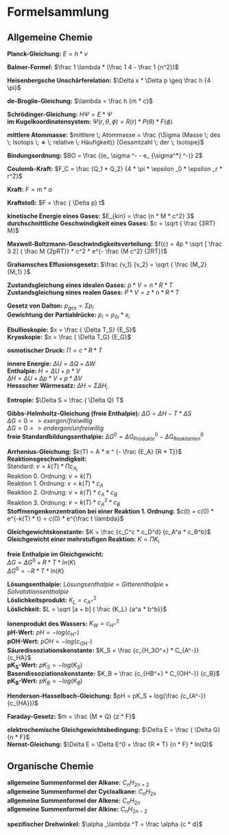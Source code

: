 # Formelsammlung

## Allgemeine Chemie

**Planck-Gleichung:** $E = h * \nu$

**Balmer-Formel:** $\frac 1 \lambda * (\frac 1 4 - \frac 1 {n^2})$

**Heisenbergsche Unschärferelation:** $\Delta x * \Delta p \geq \frac h {4 \pi}$

**de-Broglie-Gleichung:** $\lambda = \frac h {m * c}$

**Schrödinger-Gleichung:** $H \Psi = E * \Psi$ </br>
**im Kugelkoordinatensystem:** $\Psi (r, \theta , \phi ) = R(r) * P( \theta ) * F( \phi )$

**mittlere Atommasse:** $mittlere \; Atommasse = \frac {\Sigma (Masse \; des \; Isotops \; ∗ \; relative \; Häufigkeit)} {Gesamtzahl \; der \; Isotope}$

**Bindungsordnung:** $BO = \frac {(e_ \sigma ^- - e_ {\sigma^*} ^-)} 2$

**Coulomb-Kraft:** $F_C = \frac {Q_1 * Q_2} {4 * \pi * \epsilon _0 * \epsilon _r * r^2}$

**Kraft:** $F = m * a$

**Kraftstoß:** $F = \frac { \Delta p} t$

**kinetische Energie eines Gases:** $E_{kin} = \frac {n * M * c^2} 3$ </br>
**durchschnittliche Geschwindigkeit eines Gases:** $c = \sqrt { \frac {3RT} M}$

**Maxwell-Boltzmann-Geschwindigkeitsverteilung:** $f(c) = 4p * \sqrt [ \frac 3 2] { \frac M {2pRT}} * c^2 * e^{- \frac {M c^2} {2RT}}$

**Grahamsches Effusionsgesetz:** $\frac {v_1} {v_2} = \sqrt { \frac {M_2} {M_1} }$

**Zustandsgleichung eines idealen Gases:** $p * V = n * R * T$ </br>
**Zustandsgleichung eines realen Gases:** $P * V = z * n * R * T$

**Gesetz von Dalton:** $p_{ges} = \Sigma p_i$ </br>
**Gewichtung der Partialdrücke:** $p_i = p_{0i} * x_i$

**Ebullioskopie:** $x = \frac { \Delta T_S} {E_S}$ </br>
**Kryoskopie:** $x = \frac { \Delta T_G} {E_G}$

**osmotischer Druck:** $\Pi = c * R * T$

**innere Energie:** $\Delta U = \Delta Q + \Delta W$ </br>
**Enthalpie:**
    $H = \Delta U + p * V$ </br>
    $\Delta H = \Delta U + \Delta p * V + p * \Delta V$ </br>
**Hessscher Wärmesatz:** $\Delta H = \Sigma \Delta H_i$

**Entropie:** $\Delta S = \frac { \Delta Q} T$

**Gibbs-Helmholtz-Gleichung (freie Enthalpie):** $\Delta G = \Delta H - T * \Delta S$ </br>
    $\Delta G < 0 => exergon/freiwillig$ </br>
    $\Delta G > 0 => endergon/unfreiwillig$ </br>
**freie Standardbildungsenthalpie:** $\Delta G^0 = \Delta G^0_{Produkte} - \Delta G^0_{Reaktanten}$

**Arrhenius-Gleichung:** $k(T) = A * e ^ {- \frac {E_A} {R * T}}$ </br>
**Reaktionsgeschwindigkeit:** </br>
    Standard: $v = k(T) * \Pi c_{A_i}$ </br>
    Reaktion 0. Ordnung: $v = k(T)$ </br>
    Reaktion 1. Ordnung: $v = k(T) * c_A$ </br>
    Reaktion 2. Ordnung: $v = k(T) * c_A * c_B$ </br>
    Reaktion 3. Ordnung: $v = k(T) * c_A^2 * c_B$ </br>
**Stoffmengenkonzentration bei einer Reaktion 1. Ordnung:** $c(t) = c(0) * e^{-k(T) * t} = c(0) * e^{\frac t \lambda}$

**Gleichgewichtskonstante:** $K = \frac {c_C^c * c_D^d} {c_A^a * c_B^b}$  </br>
**Gleichgewicht einer mehrstufigen Reaktion:** $K = \Pi K_i$

**freie Enthalpie im Gleichgewicht:** </br>
    $\Delta G = \Delta G^0 + R * T * ln(K)$ </br>
    $\Delta G^0 = -R * T * ln(K)$

**Lösungsenthalpie:** $Lösungsenthalpie = Gitterenthalpie + Solvatationsenthalpie$ </br>
**Löslichkeitsprodukt:** $K_L = c_{A^+}^2$ </br>
**Löslichkeit:** $L = \sqrt [a + b] { \frac {K_L} {a^a * b^b}}$

**Ionenprodukt des Wassers:** $K_W = c_{H^+}^2$ </br>
**pH-Wert:** $pH = -log(c_{H^+})$ </br>
**pOH-Wert:** $pOH = -log(c_{OH^-})$ </br>
**Säuredissoziationskonstante:** $K_S = \frac {c_{H_3O^+} * C_{A^-}} {c_HA}$ </br>
**pK<sub>S</sub>-Wert:** $pK_S = -log(K_S)$ </br>
**Basendissoziationskonstante:** $K_B = \frac {c_{HB^+} * C_{OH^-}} {c_B}$ </br>
**pK<sub>B</sub>-Wert:** $pK_B = -log(K_B)$ </br>

**Henderson-Hasselbach-Gleichung:** $pH = pK_S + log(\frac {c_{A^-}} {c_{HA}})$

**Faraday-Gesetz:** $m = \frac {M * Q} {z * F}$

**elektrochemische Gleichgewichtsbedingung:** $\Delta E = \frac { \Delta G} {n * F}$ </br>
**Nernst-Gleichung:** $\Delta E = \Delta E^0 + \frac {R * T} {n * F} * ln(Q)$

## Organische Chemie

**allgemeine Summenformel der Alkane:** $C_nH_{2n+2}$ </br>
**allgemeine Summenformel der Cycloalkane:** $C_nH_{2n}$ </br>
**allgemeine Summenformel der Alkene:** $C_nH_{2n}$ </br>
**allgemeine Summenformel der Alkine:** $C_nH_{2n-2}$

**spezifischer Drehwinkel:** $\alpha _\lambda ^T = \frac \alpha {c * d}$
